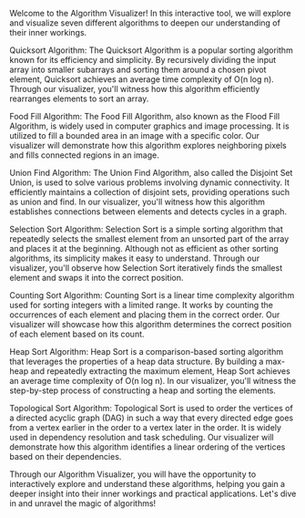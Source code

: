 Welcome to the Algorithm Visualizer! In this interactive tool, we will explore and visualize seven different algorithms to deepen our understanding of their inner workings.

Quicksort Algorithm:
The Quicksort Algorithm is a popular sorting algorithm known for its efficiency and simplicity. By recursively dividing the input array into smaller subarrays and sorting them around a chosen pivot element, Quicksort achieves an average time complexity of O(n log n). Through our visualizer, you'll witness how this algorithm efficiently rearranges elements to sort an array.

Food Fill Algorithm:
The Food Fill Algorithm, also known as the Flood Fill Algorithm, is widely used in computer graphics and image processing. It is utilized to fill a bounded area in an image with a specific color. Our visualizer will demonstrate how this algorithm explores neighboring pixels and fills connected regions in an image.

Union Find Algorithm:
The Union Find Algorithm, also called the Disjoint Set Union, is used to solve various problems involving dynamic connectivity. It efficiently maintains a collection of disjoint sets, providing operations such as union and find. In our visualizer, you'll witness how this algorithm establishes connections between elements and detects cycles in a graph.

Selection Sort Algorithm:
Selection Sort is a simple sorting algorithm that repeatedly selects the smallest element from an unsorted part of the array and places it at the beginning. Although not as efficient as other sorting algorithms, its simplicity makes it easy to understand. Through our visualizer, you'll observe how Selection Sort iteratively finds the smallest element and swaps it into the correct position.

Counting Sort Algorithm:
Counting Sort is a linear time complexity algorithm used for sorting integers with a limited range. It works by counting the occurrences of each element and placing them in the correct order. Our visualizer will showcase how this algorithm determines the correct position of each element based on its count.

Heap Sort Algorithm:
Heap Sort is a comparison-based sorting algorithm that leverages the properties of a heap data structure. By building a max-heap and repeatedly extracting the maximum element, Heap Sort achieves an average time complexity of O(n log n). In our visualizer, you'll witness the step-by-step process of constructing a heap and sorting the elements.

Topological Sort Algorithm:
Topological Sort is used to order the vertices of a directed acyclic graph (DAG) in such a way that every directed edge goes from a vertex earlier in the order to a vertex later in the order. It is widely used in dependency resolution and task scheduling. Our visualizer will demonstrate how this algorithm identifies a linear ordering of the vertices based on their dependencies.

Through our Algorithm Visualizer, you will have the opportunity to interactively explore and understand these algorithms, helping you gain a deeper insight into their inner workings and practical applications. Let's dive in and unravel the magic of algorithms!
